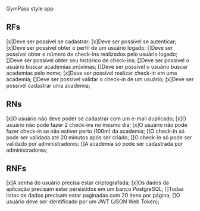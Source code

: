 GymPass style app

## RFs

[x]Deve ser possível se cadastrar;
[x]Deve ser possível se autenticar;
[x]Deve ser possível obter o perfil de um usuário logado;
[]Deve ser possível obter o número de check-ins realizados pelo usuário logado;
[]Deve ser possível obter seu histórico de check-ins;
[]Deve ser possível o usuário buscar academias próximas;
[]Deve ser possível o usuário buscar academias pelo nome;
[x]Deve ser possível realizar check-in em uma academia;
[]Deve ser possível validar o check-in de um usuário;
[x]Deve ser possível cadastrar uma academia;

## RNs

[x]O usuário não deve poder se cadastrar com um e-mail duplicado;
[x]O usuário não pode fazer 2 check-ins no mesmo dia;
[x]O usuário não pode fazer check-in se não estiver perto (100m) da academia;
[]O check-in só pode ser validada até 20 minutos após ser criado;
[]O check-in só pode ser validado por administradores;
[]A academia só pode ser cadastrada por administradores;

## RNFs

[x]A senha do usuário precisa estar criptografada;
[x]Os dados da aplicação precisam estar persistidos em um banco PostgreSQL;
[]Todas listas de dados precisam estar paginadas com 20 itens por página;
[]O usuário deve ser identificado por um JWT (JSON Web Token);
